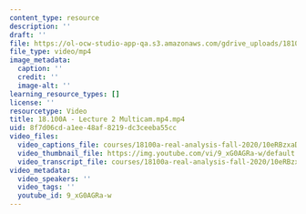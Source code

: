 ```yaml
---
content_type: resource
description: ''
draft: ''
file: https://ol-ocw-studio-app-qa.s3.amazonaws.com/gdrive_uploads/18100a-real-analysis-fall-2020/10eRBzxaDhmhDya7nrt4G50lMys37g_7m/18100a-lecture-2-multicammp4.mp4
file_type: video/mp4
image_metadata:
  caption: ''
  credit: ''
  image-alt: ''
learning_resource_types: []
license: ''
resourcetype: Video
title: 18.100A - Lecture 2 Multicam.mp4.mp4
uid: 8f7d06cd-a1ee-48af-8219-dc3ceeba55cc
video_files:
  video_captions_file: courses/18100a-real-analysis-fall-2020/10eRBzxaDhmhDya7nrt4G50lMys37g_7m_transcript_webvtt
  video_thumbnail_file: https://img.youtube.com/vi/9_xG0AGRa-w/default.jpg
  video_transcript_file: courses/18100a-real-analysis-fall-2020/10eRBzxaDhmhDya7nrt4G50lMys37g_7m_transcript.pdf
video_metadata:
  video_speakers: ''
  video_tags: ''
  youtube_id: 9_xG0AGRa-w
---
```

